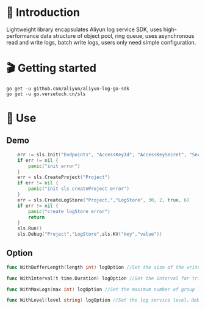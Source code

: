 # 📖 Introduction

Lightweight library encapsulates Aliyun log service SDK, uses high-performance data structure of object pool, ring
queue, uses asynchronous read and write logs, batch write logs, users only need simple configuration.

# 🎬 Getting started

```text
go get -u github.com/aliyun/aliyun-log-go-sdk
go get -u go.versetech.cn/sls
```

# 🎡 Use
## Demo

```go
    err := sls.Init("Endpoints", "AccessKeyId", "AccessKeySecret", "SecurityToken", mysls.WithInterval(2*time.Second), mysls.WithBufferLength(1000), mysls.WithMaxLogs(50), mysls.WithLevel("debug"))
    if err != nil {
        panic("init error")
    }
    err = sls.CreateProject("Project")
    if err != nil {
        panic("init sls createProject error")
    }
    err = sls.CreateLogStore("Project,","LogStore", 30, 2, true, 6)
    if err != nil {
        panic("create logStore error")
        return
    }
    sls.Run()
    sls.Debug("Project","LogStore",sls.KV("key","value"))
```
## Option
```go
func WithBufferLength(length int) logOption //Set the size of the write log buffer. The default size is 1000. If the buffer is full, the capacity will be automatically expanded
```
```go
func WithInterval(t time.Duration) logOption //Set the interval for triggering write to Ali cloud SLS (default: 2S)
```
```go
func WithMaxLogs(max int) logOption //Set the maximum number of group logs that trigger a write to Aliyun logs
```
```go
func WithLevel(level string) logOption //Set the log service level，debug/info/warn/error
```


